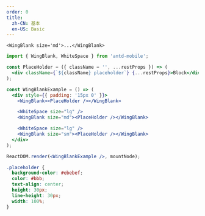 ```yaml
---
order: 0
title:
  zh-CN: 基本
  en-US: Basic
---
```


```<WingBlank size='md'>...</WingBlank>```

````jsx
import { WingBlank, WhiteSpace } from 'antd-mobile';

const PlaceHolder = ({ className = '', ...restProps }) => (
  <div className={`${className} placeholder`} {...restProps}>Block</div>
);

const WingBlankExample = () => (
  <div style={{ padding: '15px 0' }}>
    <WingBlank><PlaceHolder /></WingBlank>

    <WhiteSpace size="lg" />
    <WingBlank size="md"><PlaceHolder /></WingBlank>

    <WhiteSpace size="lg" />
    <WingBlank size="sm"><PlaceHolder /></WingBlank>
  </div>
);

ReactDOM.render(<WingBlankExample />, mountNode);
````

````css
.placeholder {
  background-color: #ebebef;
  color: #bbb;
  text-align: center;
  height: 30px;
  line-height: 30px;
  width: 100%;
}
````
